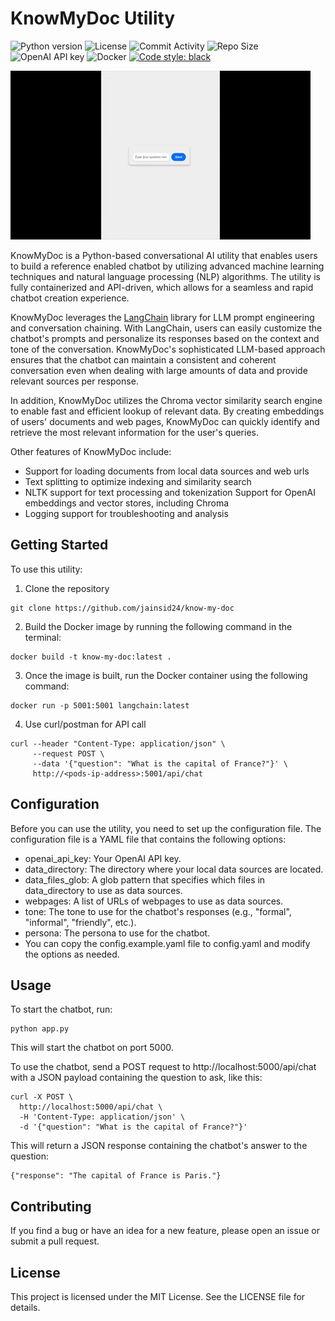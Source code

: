 # KnowMyDoc Utility

![Python version](https://img.shields.io/badge/python-3.7%20%7C%203.8%20%7C%203.9-blue?style=flat-square)
![License](https://img.shields.io/badge/license-MIT-green?style=flat-square)
![Commit Activity](https://img.shields.io/github/last-commit/jainsid24/neural-network-simulation?style=flat-square)
![Repo Size](https://img.shields.io/github/repo-size/jainsid24/neural-network-simulation?style=flat-square)
![OpenAI API key](https://img.shields.io/badge/OpenAI%20API%20key-required-red?style=flat-square)
![Docker](https://img.shields.io/badge/docker-available-blue?style=flat-square)
[![Code style: black](https://img.shields.io/badge/code%20style-black-000000.svg)](https://github.com/psf/black?style=flat-square)

![Animated GIF](chat.gif)

KnowMyDoc is a Python-based conversational AI utility that enables users to build a reference enabled chatbot by utilizing advanced machine learning techniques and natural language processing (NLP) algorithms. The utility is fully containerized and API-driven, which allows for a seamless and rapid chatbot creation experience.

KnowMyDoc leverages the [LangChain](https://github.com/hwchase17/langchain) library for LLM prompt engineering and conversation chaining. With LangChain, users can easily customize the chatbot's prompts and personalize its responses based on the context and tone of the conversation. KnowMyDoc's sophisticated LLM-based approach ensures that the chatbot can maintain a consistent and coherent conversation even when dealing with large amounts of data and provide relevant sources per response.

In addition, KnowMyDoc utilizes the Chroma vector similarity search engine to enable fast and efficient lookup of relevant data. By creating embeddings of users' documents and web pages, KnowMyDoc can quickly identify and retrieve the most relevant information for the user's queries.

Other features of KnowMyDoc include:

* Support for loading documents from local data sources and web urls
* Text splitting to optimize indexing and similarity search
* NLTK support for text processing and tokenization
Support for OpenAI embeddings and vector stores, including Chroma
* Logging support for troubleshooting and analysis

## Getting Started
To use this utility:
1. Clone the repository
```
git clone https://github.com/jainsid24/know-my-doc
```
2. Build the Docker image by running the following command in the terminal:
```
docker build -t know-my-doc:latest .
```
3. Once the image is built, run the Docker container using the following command:
```
docker run -p 5001:5001 langchain:latest
```
4. Use curl/postman for API call
```
curl --header "Content-Type: application/json" \
     --request POST \
     --data '{"question": "What is the capital of France?"}' \
     http://<pods-ip-address>:5001/api/chat
```

## Configuration

Before you can use the utility, you need to set up the configuration file. The configuration file is a YAML file that contains the following options:

* openai_api_key: Your OpenAI API key.
* data_directory: The directory where your local data sources are located.
* data_files_glob: A glob pattern that specifies which files in data_directory to use as data sources.
* webpages: A list of URLs of webpages to use as data sources.
* tone: The tone to use for the chatbot's responses (e.g., "formal", "informal", "friendly", etc.).
* persona: The persona to use for the chatbot.
* You can copy the config.example.yaml file to config.yaml and modify the options as needed.

## Usage

To start the chatbot, run:

```
python app.py
```

This will start the chatbot on port 5000.

To use the chatbot, send a POST request to http://localhost:5000/api/chat with a JSON payload containing the question to ask, like this:

```
curl -X POST \
  http://localhost:5000/api/chat \
  -H 'Content-Type: application/json' \
  -d '{"question": "What is the capital of France?"}'
```

This will return a JSON response containing the chatbot's answer to the question:

```
{"response": "The capital of France is Paris."}
```

## Contributing

If you find a bug or have an idea for a new feature, please open an issue or submit a pull request.

## License

This project is licensed under the MIT License. See the LICENSE file for details.
